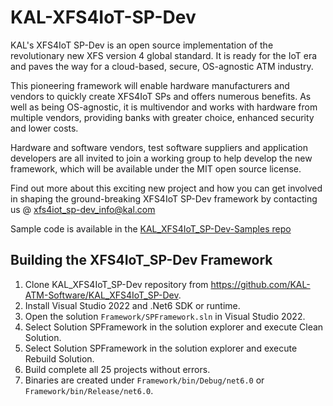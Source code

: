 # KAL-XFS4IoT-SP-Dev

KAL's XFS4IoT SP-Dev is an open source implementation of the revolutionary new XFS version 4 global standard. It is ready for the IoT era and paves the way for a cloud-based, secure, OS-agnostic ATM industry.

This pioneering framework will enable hardware manufacturers and vendors to quickly create XFS4IoT SPs and offers numerous benefits. As well as being OS-agnostic, it is multivendor and works with hardware from multiple vendors, providing banks with greater choice, enhanced security and lower costs.

Hardware and software vendors, test software suppliers and application developers are all invited to join a working group to help develop the new framework, which will be available under the MIT open source license.

Find out more about this exciting new project and how you can get involved in shaping the ground-breaking XFS4IoT SP-Dev framework by contacting us @ xfs4iot_sp-dev_info@kal.com

Sample code is available in the [KAL_XFS4IoT_SP-Dev-Samples repo](https://github.com/KAL-ATM-Software/KAL_XFS4IoT_SP-Dev-Samples)

## Building the XFS4IoT_SP-Dev Framework

1. Clone KAL_XFS4IoT_SP-Dev repository from https://github.com/KAL-ATM-Software/KAL_XFS4IoT_SP-Dev.
2. Install Visual Studio 2022 and .Net6 SDK or runtime.
3. Open the solution `Framework/SPFramework.sln` in Visual Studio 2022.
4. Select Solution SPFramework in the solution explorer and execute Clean Solution.
5. Select Solution SPFramework in the solution explorer and execute Rebuild Solution.
6. Build complete all 25 projects without errors.
7. Binaries are created under `Framework/bin/Debug/net6.0` or `Framework/bin/Release/net6.0`.

